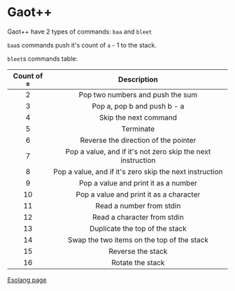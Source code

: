# Gaot++

Gaot++ have 2 types of commands: `baa` and `bleet`

`baa`s commands push it's count of `a` - 1 to the stack.

`bleet`s commands table:

|Count of `e`|Description|
|:-:|:-:|
|2|Pop two numbers and push the sum|
|3|Pop a, pop b and push b - a|
|4|Skip the next command|
|5|Terminate|
|6|Reverse the direction of the pointer|
|7|Pop a value, and if it's not zero skip the next instruction|
|8|Pop a value, and if it's zero skip the next instruction|
|9|Pop a value and print it as a number|
|10|Pop a value and print it as a character|
|11|Read a number from stdin|
|12|Read a character from stdin|
|13|Duplicate the top of the stack|
|14|Swap the two items on the top of the stack|
|15|Reverse the stack|
|16|Rotate the stack|

[Esolang page](https://esolangs.org/wiki/Gaot%2B%2B)
